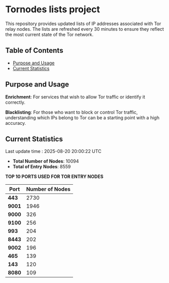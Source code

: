 # Tornodes lists project

This repository provides updated lists of IP addresses associated with Tor relay nodes. The lists are refreshed every 30 minutes to ensure they reflect the most current state of the Tor network.

## Table of Contents

- [Purpose and Usage](#purpose-and-usage)
- [Current Statistics](#current-statistics)


## Purpose and Usage

**Enrichment**: For services that wish to allow Tor traffic or identify it correctly.

**Blacklisting**: For those who want to block or control Tor traffic, understanding which IPs belong to Tor can be a starting point with a high accuracy.

## Current Statistics

Last update time : 2025-08-20 20:00:22 UTC

- **Total Number of Nodes**: 10094
- **Total of Entry Nodes**: 8559

**TOP 10 PORTS USED FOR TOR ENTRY NODES**

| **Port** | **Number of Nodes** |
|------|-----------------|
| **443**   | 2730  |
| **9001**   | 1946  |
| **9000**   | 326  |
| **9100**   | 256  |
| **993**   | 204  |
| **8443**   | 202  |
| **9002**   | 196  |
| **465**   | 139  |
| **143**   | 120  |
| **8080**   | 109  |

